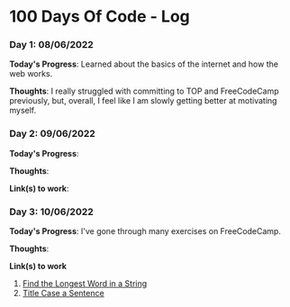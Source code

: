 # 100 Days Of Code - Log

### Day 1: 08/06/2022

**Today's Progress**: Learned about the basics of the internet and how the web works.

**Thoughts**: I really struggled with committing to TOP and FreeCodeCamp previously, but, overall, I feel like I am slowly getting better at motivating myself.


### Day 2: 09/06/2022 

**Today's Progress**: 

**Thoughts**: 

**Link(s) to work**:


### Day 3: 10/06/2022

**Today's Progress**: I've gone through many exercises on FreeCodeCamp.

**Thoughts**:

**Link(s) to work**
1. [Find the Longest Word in a String](https://www.freecodecamp.com/challenges/find-the-longest-word-in-a-string)
2. [Title Case a Sentence](https://www.freecodecamp.com/challenges/title-case-a-sentence)
